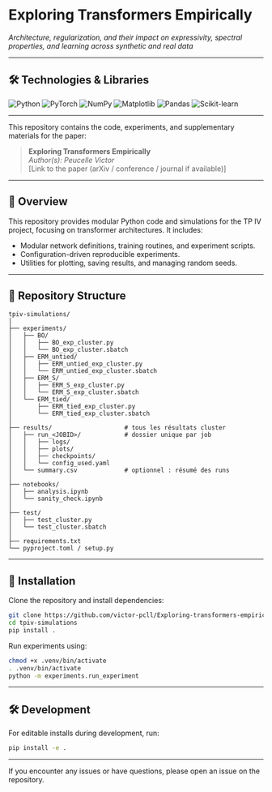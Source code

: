 # Exploring Transformers Empirically  
*Architecture, regularization, and their impact on expressivity, spectral properties, and learning across synthetic and real data*

---

## 🛠️ Technologies & Libraries

![Python](https://img.shields.io/badge/Python-3776AB?style=flat&logo=python&logoColor=white)
![PyTorch](https://img.shields.io/badge/PyTorch-EE4C2C?style=flat&logo=pytorch&logoColor=white)
![NumPy](https://img.shields.io/badge/NumPy-013243?style=flat&logo=numpy&logoColor=white)
![Matplotlib](https://img.shields.io/badge/Matplotlib-11557C?style=flat&logo=matplotlib&logoColor=white)
![Pandas](https://img.shields.io/badge/Pandas-150458?style=flat&logo=pandas&logoColor=white)
![Scikit-learn](https://img.shields.io/badge/Scikit--learn-F7931E?style=flat&logo=scikit-learn&logoColor=white)

---

This repository contains the code, experiments, and supplementary materials for the paper:

> **Exploring Transformers Empirically**  
> *Author(s): Peucelle Victor*  
> [Link to the paper (arXiv / conference / journal if available)]
---

## 📖 Overview  
This repository provides modular Python code and simulations for the TP IV project, focusing on transformer architectures. It includes:

- Modular network definitions, training routines, and experiment scripts.  
- Configuration-driven reproducible experiments.  
- Utilities for plotting, saving results, and managing random seeds.

---

## 📂 Repository Structure

```
tpiv-simulations/
│
├── experiments/               
│   ├── BO/                  
│   │   ├── BO_exp_cluster.py
│   │   └── BO_exp_cluster.sbatch
│   ├── ERM_untied/                  
│   │   ├── ERM_untied_exp_cluster.py
│   │   └── ERM_untied_exp_cluster.sbatch
│   ├── ERM_S/                  
│   │   ├── ERM_S_exp_cluster.py
│   │   └── ERM_S_exp_cluster.sbatch
│   └── ERM_tied/                  
│       ├── ERM_tied_exp_cluster.py
│       └── ERM_tied_exp_cluster.sbatch      
│
├── results/                    # tous les résultats cluster
│   ├── run_<JOBID>/            # dossier unique par job
│   │   ├── logs/
│   │   ├── plots/
│   │   ├── checkpoints/
│   │   └── config_used.yaml
│   └── summary.csv             # optionnel : résumé des runs
│
├── notebooks/
│   ├── analysis.ipynb
│   └── sanity_check.ipynb
│
├── test/
│   ├── test_cluster.py
│   └── test_cluster.sbatch
│
├── requirements.txt
└── pyproject.toml / setup.py  
```

---

## 🚀 Installation

Clone the repository and install dependencies:

```bash
git clone https://github.com/victor-pcll/Exploring-transformers-empirically.git
cd tpiv-simulations
pip install .
```

Run experiments using:

```bash
chmod +x .venv/bin/activate                          
. .venv/bin/activate  
python -m experiments.run_experiment
```

---

## 🛠️ Development

For editable installs during development, run:

```bash
pip install -e .
```

---

If you encounter any issues or have questions, please open an issue on the repository.